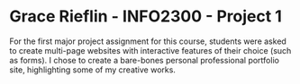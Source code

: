 # Grace Rieflin - INFO2300 - Project 1

For the first major project assignment for this course, students were asked to create multi-page websites with interactive features of their choice (such as forms). I chose to create a bare-bones personal professional portfolio site, highlighting some of my creative works.

